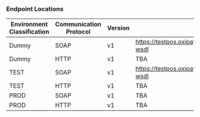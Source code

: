 <h3>Endpoint Locations</h3>

Environment<br/>Classification | Communication<br/>Protocol | Version | URL
----------|----------|----------|----------
Dummy | SOAP | v1 | <a href="https://testpos.oxipay.com.au/soap/v1/TestService.svc?wsdl">https://testpos.oxipay.com.au/soap/v1/TestService.svc?wsdl</a>
Dummy | HTTP | v1 | TBA
TEST | SOAP | v1 | <a href="https://testpos.oxipay.com.au/soap/v1/Service.svc?wsdl">https://testpos.oxipay.com.au/soap/v1/Service.svc?wsdl</a>
TEST | HTTP | v1 | TBA
PROD | SOAP | v1 | TBA
PROD | HTTP | v1 | TBA
